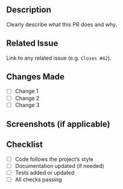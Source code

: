 ## Description

Clearly describe what this PR does and why.

## Related Issue

Link to any related issue (e.g. `Closes #42`).

## Changes Made

- [ ] Change 1
- [ ] Change 2
- [ ] Change 3

## Screenshots (if applicable)

## Checklist

- [ ] Code follows the project’s style
- [ ] Documentation updated (if needed)
- [ ] Tests added or updated
- [ ] All checks passing
